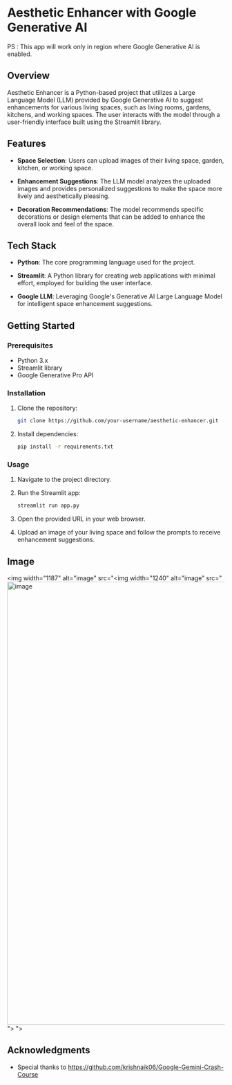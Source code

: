 # Aesthetic Enhancer with Google Generative AI
PS : This app will work only in region where Google Generative AI is enabled.

## Overview

Aesthetic Enhancer is a Python-based project that utilizes a Large Language Model (LLM) provided by Google Generative AI to suggest enhancements for various living spaces, such as living rooms, gardens, kitchens, and working spaces. The user interacts with the model through a user-friendly interface built using the Streamlit library.

## Features

- **Space Selection**: Users can upload images of their living space, garden, kitchen, or working space.
  
- **Enhancement Suggestions**: The LLM model analyzes the uploaded images and provides personalized suggestions to make the space more lively and aesthetically pleasing.

- **Decoration Recommendations**: The model recommends specific decorations or design elements that can be added to enhance the overall look and feel of the space.

## Tech Stack

- **Python**: The core programming language used for the project.

- **Streamlit**: A Python library for creating web applications with minimal effort, employed for building the user interface.

- **Google LLM**: Leveraging Google's Generative AI Large Language Model for intelligent space enhancement suggestions.

## Getting Started

### Prerequisites

- Python 3.x
- Streamlit library
- Google Generative Pro API

### Installation

1. Clone the repository:

   ```bash
   git clone https://github.com/your-username/aesthetic-enhancer.git
   ```

2. Install dependencies:

   ```bash
   pip install -r requirements.txt
   ```

### Usage

1. Navigate to the project directory.

2. Run the Streamlit app:

   ```bash
   streamlit run app.py
   ```

3. Open the provided URL in your web browser.

4. Upload an image of your living space and follow the prompts to receive enhancement suggestions.

## Image

<img width="1187" alt="image" src="<img width="1240" alt="image" src="<img width="1024" alt="image" src="https://github.com/florianndeepika/Aesthetic_Enhancer_with_GenAI/assets/63796480/3c09da01-54bf-4204-a843-195573fe9baa">
">
">

## Acknowledgments

- Special thanks to https://github.com/krishnaik06/Google-Gemini-Crash-Course

